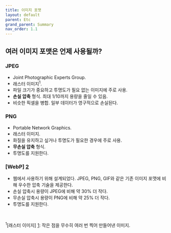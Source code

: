 ```yaml
---
title: 이미지 포맷
layout: default
parent: Etc
grand_parent: Summary
nav_order: 1.1
---
```


## 여러 이미지 포맷은 언제 사용될까?
### JPEG
- Joint Photographic Experts Group.<br/>
- 래스터 이미지<sup>1</sup>.<br/>
- 파일 크기가 중요하고 투명도가 필요 없는 이미지에 주로 사용.<br/>
- **손실 압축** 형식. 최대 1/10까지 용량을 줄일 수 있음.<br/>
- 비슷한 픽셀을 병합. 일부 데이터가 영구적으로 손실된다.<br/>

### PNG
- Portable Network Graphics.<br/>
- 래스터 이미지.<br/>
- 화질을 유지하고 싶거나 투명도가 필요한 경우에 주로 사용.<br/>
- **무손실 압축** 형식.<br/>
- 투명도를 지원한다.<br/>

### [WebP] [2]
- 웹에서 사용하기 위해 설계되었다. JPEG, PNG, GIF와 같은 기존 이미지 포맷에 비해 우수한 압축 기술을 제공한다.<br/>
- 손실 압축시 용량이 JPEG에 비해 약 30% 더 작다.<br/>
- 무손실 압축시 용량이 PNG에 비해 약 25% 더 작다.<br/>
- 투명도를 지원한다.<br/>

<br/>

<sup>1</sup>[래스터 이미지] [1]: 작은 점을 무수히 여러 번 찍어 만들어낸 이미지.<br/>

[1]: raster%20vs%20vector.html
[2]: https://developers.google.com/speed/webp?hl=ko
